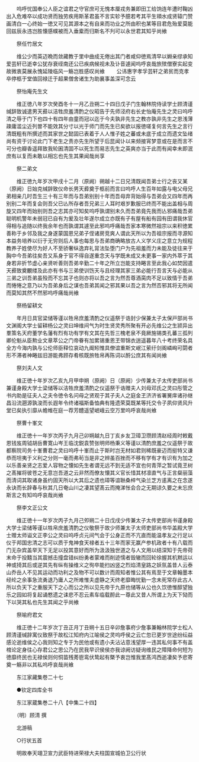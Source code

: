 <!-- { "loadSidebar": true } -->
　　呜呼忧国奉公人臣之谊君之守官庶可无愧本厘戎务兼即田工给饷连年遭时鞠凶出入危难卒以成功贤而独劳疾用斯革君虽不言实轸予臆若考其平生頖水成贤辕门赞画清白一心终始一徳又可见其源本之有自来而功业之所由积也某等目君危殆爱莫能回兹辰永违岂胜懐感幞被而入垂槖而归斯名不刋可以永世君其知乎尚飨

　　祭任竹居文

　　维公少而英迈晩而敛藏教于里中曲成无倦出其门者咸仰徳焉清早以婣亲缪承知爱芸轩已逝幸公犹存衰绖南还公已疾病候视未及讣音遽闻呜呼哀哉旅殡僧寮实起变故微衷莫展永愧延陵临风一觞岂胜感叹尚飨
　　公讳惠字孝孚芸轩之弟贫而克孝卒停柩于堂值回禄迁于超果僧舍诸生为助襄事盖深可念云

　　祭怡庵先生文

　　维正徳八年岁次癸酉冬十一月乙丑朔二十四日戊子门生翰林院侍读学士顾清谨缄辞致诚遣男天彛以洁牲庶羞清酌之仪昭告于先师泾府右长史怡庵先生之灵曰呜呼清之辱于门下也四十有四年由童而冠以迄于今夫孰非先生之教亦孰非先生之恩浅薄疎庸滥尘近列曽不能效其分寸以光于师门而先生已矣欲以报徳嗟复何言先生之言行清既粗有所撰述而其家世之懿固已表着于人人惟子姓之蕃或未底于成立而遗文坠绪尚有资于讨论此门下老生之责亦先生所望于后昆闻讣以来频接宵梦意或在是而言不可分也瓣香遥拜致我轮囷清固不以死生而易志先生之英爽亦当于此而有闻幸未即泯庶有以复而未敢以相忘也先生其果闻哉尚享

　　祭二弟文

　　维正徳九年岁次甲戌十二月（原阙）朔越十二日兄清既闻吾弟士行之丧又某（原阙）日始克缄辞致仪命长男天彛奠于柩前而言曰呜呼人生百年如露与电父母兄弟相亲几时吾生三十有三年而与吾弟别别十年而吾母弃背始得与吾弟会又四年而再别别二年而复会则吾父已亾所存者吾兄弟三人耳时艰岁歉服已终而不能出盖相与周旋又四年而始别则吾之志其亦可知矣呜呼孰谓别未久而吾弟竟先我而亾邪痛哉吾弟聪明机警年未弱冠已自有为爰及壮年遂尔成立亦既有子有屋有船有园有田谓我休官得相与追随以终我余年也而孰谓其遽至此邪呜呼痛哉吾家本寒微然祖宗以来积徳累善称于乡邻及我之身遂蒙国恩兄弟子侄诸房竞爽人谓此天所以为吾祖宗报而寻源知本益务培养以衍于无穷则后人事也每思与吾弟商确略放古人义学义庄之意立为规程教养子姓使尽为好人不至骄奢纵逸弃礼冐法坠堕门户为先祖羞而力未能及徒往来于胸中今吾弟往矣吾又系身于官不得自遂重念天与学既未成又未更事一家内外萃于其身若非折节虚心亲贤听善则吾弟辛勤二十年之所立岂能支持睠言至此我心如焚因遣天彛致奠覼缕及此亦有书与三弟使训饬天与且经理其家三弟必能行吾言天与必能从三弟之训吾弟虽殁而不忘其子也则亦将以吾之言为然吾尊酒脔肉不足以致情于吾弟而惓惓之意乃以为吾弟身后之谋也吾弟其闻之邪其果以吾之言为然否邪其将无所闻而莫知其然不然邪呜呼痛哉尚飨

　　祭杨留耕文

　　年月日具官梁储等谨以牲帛庶羞清酌之仪遥祭于诰封少保兼太子太保戸部尚书文渊阁大学士留耕杨公之灵曰坤维间气为时生贤灵秀所聚有开必先维公之生颕异出羣策名天府董学名藩有烈有功有学有文其在先哲三槐老泉不竟厥施锡类孔蕃三孤列卿伦魁从臣勲业文章萃公之门帝眷有加累锡重恩玊带锦衣逍遥暮年八十考终荣名具全方今海内孰与公伦师臣释位哀动九阍矧惟具僚谊重斯文岷江萦纡剑阁嶙峋可閟者形不滞者神睠兹旧游能弗顾存肴核既旅牲帛再陈词以酹公庶其有闻尚飨

　　祭刘夫人文

　　维正徳十年岁次乙亥九月甲申朔（原阙）日（原阙）少传兼太子太传吏部尚书兼谨身殿大学士梁储等以洁牲庶羞清酌之仪遥祭于诰赠夫人刘母邓氏之灵曰彤管之书内助是征夫人之夫令徳令名问母之贤观于其子夫人之庭金玊济济省署黉庠诸孙继昌沿流遡源孰浚而长遐年令终诸福斯备恤典有隆遗荣莫既某等托交令子夙仰贤风升堂已矣执引靡从幨帷在庭一荐芳醴遥望岷峨云空万里呜呼哀哉尚飨

　　祭曹十峯文

　　维正徳十一年岁次丙子九月己卯朔越九日丁亥乡友卫璋卫瓒顾清赵经周时敕戴恩钱岌周钺胡岳曹寛山岑王临沈鋭袁赞张明师杨秉义等谨以清酌庶羞之仪遥祭于故都察院司务十峯曹君之灵曰呜呼十峯而止于斯时岂无材如君则稀既豪迈而挺特又谦恭而坦夷于义利之分则一毫而弗茍当是非之辨虽百挫而不移有学有才有识有为加之以乐善亲贤之志爱人容物之懐如先生者谓无远不到无适不宜也何青萍之暂试竟玊树之髙摧将彼苍之无意岂吾道之云非然而僚友懐其义官长惜其材凛直气与正言粲丽藻而清词其取诸身虽约固天所以大其后之遗也璋等谊聮桑梓气染兰芝方逺离之在念遂永诀而长辞春与秋其几日奄山川之凄其望髙云而掩涕怅会合之无期谅久要之未忘庶斯言之有知呜呼哀哉尚飨

　　祭李文正公文

　　维正徳十一年岁次丙子九月己夘朔二十日戊戌少传兼太子太传吏部尚书谨身殿大学士梁储等谨以牲帛庶羞清酌之仪敬祭于故少师兼太子太师吏部尚书华盖殿大学士赠太师谥文正李公之灵曰呜呼贞元间气会于公身正而不亢直而能温孝友之行足以仪于邦国忠清之志可以质于鬼神食天禄者五十三年而家无赢产参机政者十有八载而门无杂宾盖举天下无足以投其意好而所为汲汲独世道之与人文用以结深知于先帝荷末命于投囏当其震撼击撞盘错纠纷勇者蒙难而削迹懦者毁辙而回轮徐握其机黙运以神或掎其后或逆其先有纵有操维义之徇卒能扫凶竖之烈焰清皇路之妖氛盖昔人云泰山乔岳人不见其运动而功利之及物不可以数计而周知者惟公其有焉至于文章翰墨本经纶之余事急流勇退乃庸人之所难惟夫虚静之天终老靡晦忧勤一念未死常存此古人所以负天下之重服天下之心而公之所以见先帝于九原也储等从公也久饮徳惟醇望独乐之园如将复起诵憗遗之诔悲不忍云素车临载酹此一尊此又昔人所谓上为天下恸而下以哭其私也先生其闻之乎尚飨

　　祭喻府君文

　　维正徳十二年岁次丁丑正月丁丑朔十五日辛卯詹事府少詹事兼翰林院学士松人顾清谨缄辞寓仪致祭于故松江知府内江喻侯之灵呜呼侯之云亡忽已更岁世途纷纭益感沦逝维侯之心我则知之专于为民他或有遗小夫沾沾意浅望厚一违其私何事不有盖棺论定身往心存君公之思公乃在民我早识侯侯亦我谅阙访疑询维民之障降命何短为徳靡终民也无禄侯则何恫苗残莠鬯鸾伏鸷起有槩予衷岂惟我里髙鸿西逝凄矣予悲寄奠一觞非以其私呜呼哀哉尚飨

　　东江家藏集卷二十七

　　●钦定四库全书

　　东江家蔵集巻二十八【中集二十四】

　　（明）顾清 撰

　　北游稿

　　○行状五首

　　明故奉天翊卫宣力武臣特进荣禄大夫柱国宣城伯卫公行状

